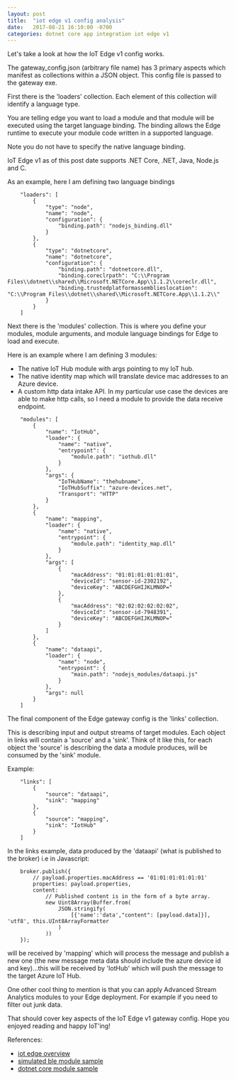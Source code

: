 ```yaml
---
layout: post
title:  "iot edge v1 config analysis"
date:   2017-08-21 16:10:00 -0700
categories: dotnet core app integration iot edge v1
---
```


Let's take a look at how the IoT Edge v1 config works.

The gateway_config.json (arbitrary file name) has 3 primary aspects which manifest as collections within a JSON object. This config file is passed to the gateway exe.

First there is the 'loaders' collection. Each element of this collection will identify a language type.

You are telling edge you want to load a module and that module will be executed using the target language binding.
The binding allows the Edge runtime to execute your module code written in a supported language.

Note you do not have to specify the native language binding.

IoT Edge v1 as of this post date supports .NET Core, .NET, Java, Node.js and C.

As an example, here I am defining two language bindings

```
    "loaders": [
        {
            "type": "node",
            "name": "node",
            "configuration": {
                "binding.path": "nodejs_binding.dll"
            }
        },
        {
            "type": "dotnetcore",
            "name": "dotnetcore",
            "configuration": {
                "binding.path": "dotnetcore.dll",
                "binding.coreclrpath": "C:\\Program Files\\dotnet\\shared\\Microsoft.NETCore.App\\1.1.2\\coreclr.dll",
                "binding.trustedplatformassemblieslocation": "C:\\Program Files\\dotnet\\shared\\Microsoft.NETCore.App\\1.1.2\\"
            }
        }
    ]
```

Next there is the 'modules' collection. This is where you define your modules, module arguments, and module language bindings for Edge to load and execute.

Here is an example where I am defining 3 modules:

- The native IoT Hub module with args pointing to my IoT hub.
- The native identity map which will translate device mac addresses to an Azure device.
- A custom http data intake API. In my particular use case the devices are able to make http calls, so I need a module to provide the data receive endpoint.

```
    "modules": [
        {
            "name": "IotHub",
            "loader": {
                "name": "native",
                "entrypoint": {
                    "module.path": "iothub.dll"
                }
            },
            "args": {
                "IoTHubName": "thehubname",
                "IoTHubSuffix": "azure-devices.net",
                "Transport": "HTTP"
            }
        },
        {
            "name": "mapping",
            "loader": {
                "name": "native",
                "entrypoint": {
                    "module.path": "identity_map.dll"
                }
            },
            "args": [
                {
                    "macAddress": "01:01:01:01:01:01",
                    "deviceId": "sensor-id-2302192",
                    "deviceKey": "ABCDEFGHIJKLMNOP="
                },
                {
                    "macAddress": "02:02:02:02:02:02",
                    "deviceId": "sensor-id-7948391",
                    "deviceKey": "ABCDEFGHIJKLMNOP="
                }
            ]
        },
        {
            "name": "dataapi",
            "loader": {
                "name": "node",
                "entrypoint": {
                    "main.path": "nodejs_modules/dataapi.js"
                }
            },
            "args": null
        }
    ]
```

The final component of the Edge gateway config is the 'links' collection.

This is describing input and output streams of target modules. Each object in links will contain a 'source' and a 'sink'. Think of it like this, for each object the 'source' is describing the data a module produces, will be consumed by the 'sink' module.

Example:

```
    "links": [
        {
            "source": "dataapi",
            "sink": "mapping"
        },
        {
            "source": "mapping",
            "sink": "IotHub"
        }
    ]
```

In the links example, data produced by the 'dataapi' (what is published to the broker) i.e in Javascript:

```
    broker.publish({
        // payload.properties.macAddress == '01:01:01:01:01:01'
        properties: payload.properties,
        content: 
            // Published content is in the form of a byte array.
            new Uint8Array(Buffer.from(
                JSON.stringify(
                    [{'name':'data',"content": [payload.data]}], 'utf8', this.UInt8ArrayFormatter
                )
            ))
    });
```

will be received by 'mapping' which will process the message and publish a new one (the new message meta data should include the azure device id and key)...this will be received by 'IotHub' which will push the message to the target Azure IoT Hub.

One other cool thing to mention is that you can apply Advanced Stream Analytics modules to your Edge deployment. For example if you need to filter out junk data.

That should cover key aspects of the IoT Edge v1 gateway config. Hope you enjoyed reading and happy IoT'ing! 


References:
- [iot edge overview](https://docs.microsoft.com/en-us/azure/iot-hub/iot-hub-iot-edge-overview)
- [simulated ble module sample](https://github.com/Azure-Samples/iot-edge-samples/tree/master/dotnetcore/simulated_ble)
- [dotnet core module sample](https://github.com/Azure/iot-edge/tree/master/samples/dotnet_core_module_sample)

